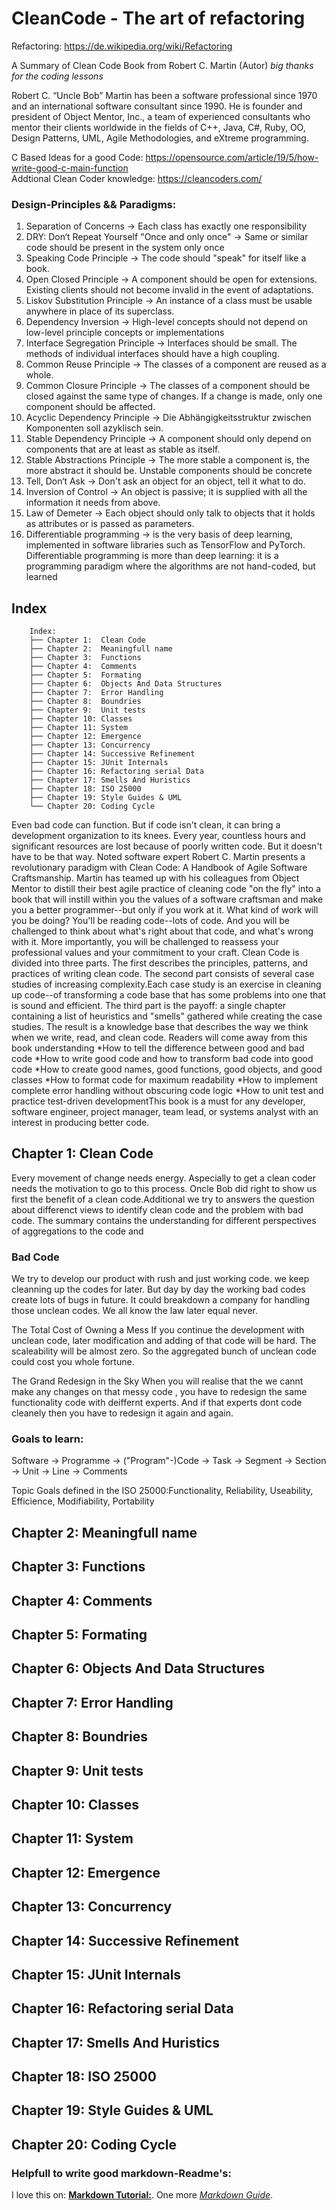 # CleanCode - The art of refactoring

Refactoring: https://de.wikipedia.org/wiki/Refactoring

A Summary of Clean Code Book from Robert C. Martin (Autor) *big thanks for the coding lessons*

Robert C. “Uncle Bob” Martin has been a software professional since 1970 and an international software consultant since 1990. He is founder and president of Object Mentor, Inc., a team of experienced consultants who mentor their clients worldwide in the fields of C++, Java, C#, Ruby, OO, Design Patterns, UML, Agile Methodologies, and eXtreme programming.

C Based Ideas for a good Code: https://opensource.com/article/19/5/how-write-good-c-main-function</br>
Addtional Clean Coder knowledge: https://cleancoders.com/

### Design-Principles && Paradigms:
1.  Separation of Concerns 				-> Each class has exactly one responsibility
2.  DRY: Don‘t Repeat Yourself  "Once and only once"    -> Same or similar code should be present in the system only once
3.  Speaking Code Principle				-> The code should "speak" for itself like a book.
4.  Open Closed Principle				-> A component should be open for extensions.  Existing clients should not become invalid in the event of adaptations.
5.  Liskov Substitution Principle			-> An instance of a class must be usable anywhere in place of its superclass.
6.  Dependency Inversion				->  High-level concepts should not depend on low-level principle concepts or implementations
7.  Interface Segregation Principle   			-> Interfaces should be small. The methods of individual interfaces should have a high coupling.
8.  Common Reuse Principle 				-> The classes of a component are reused as a whole.
9.   Common Closure Principle				-> The classes of a component should be closed against the same type of changes.  If a change is made, only one component should be affected.
10.  Acyclic Dependency Principle			-> Die Abhängigkeitsstruktur zwischen Komponenten  soll azyklisch sein.
11.  Stable Dependency Principle			-> A component should only depend on components that are at least as stable as itself.
12.  Stable Abstractions Principle			-> The more stable a component is, the more abstract it should be. Unstable components should be concrete
13.  Tell, Don‘t Ask					-> Don't ask an object for an object, tell it what to do.
14.  Inversion of Control				-> An object is passive; it is supplied with all the information it needs from above.
15.  Law of Demeter					-> Each object should only talk to objects that it holds as attributes or is passed as parameters. 
16.   Differentiable programming                        -> is the very basis of deep learning, implemented in software libraries such as  TensorFlow and PyTorch. Differentiable programming is more than deep learning: it is a programming paradigm where the algorithms are not hand-coded, but learned






## Index
```
	Index:
	├── Chapter 1:  Clean Code
	├── Chapter 2:  Meaningfull name
	├── Chapter 3:  Functions
	├── Chapter 4:  Comments
	├── Chapter 5:  Formating
	├── Chapter 6:  Objects And Data Structures
	├── Chapter 7:  Error Handling
	├── Chapter 8:  Boundries
	├── Chapter 9:  Unit tests
	├── Chapter 10: Classes
	├── Chapter 11: System
	├── Chapter 12: Emergence 
	├── Chapter 13: Concurrency
	├── Chapter 14: Successive Refinement
	├── Chapter 15: JUnit Internals
	├── Chapter 16: Refactoring serial Data
	├── Chapter 17: Smells And Huristics
	├── Chapter 18: ISO 25000
	├── Chapter 19: Style Guides & UML
	└── Chapter 20: Coding Cycle 
```
Even bad code can function. But if code isn't clean, it can bring a development organization to its knees. Every year, countless hours and significant resources are lost because of poorly written code. But it doesn't have to be that way. Noted software expert Robert C. Martin presents a revolutionary paradigm with Clean Code: A Handbook of Agile Software Craftsmanship. Martin has teamed up with his colleagues from Object Mentor to distill their best agile practice of cleaning code "on the fly" into a book that will instill within you the values of a software craftsman and make you a better programmer--but only if you work at it. What kind of work will you be doing? You'll be reading code--lots of code. And you will be challenged to think about what's right about that code, and what's wrong with it. More importantly, you will be challenged to reassess your professional values and your commitment to your craft. Clean Code is divided into three parts. The first describes the principles, patterns, and practices of writing clean code. The second part consists of several case studies of increasing complexity.Each case study is an exercise in cleaning up code--of transforming a code base that has some problems into one that is sound and efficient. The third part is the payoff: a single chapter containing a list of heuristics and "smells" gathered while creating the case studies. The result is a knowledge base that describes the way we think when we write, read, and clean code. Readers will come away from this book understanding *How to tell the difference between good and bad code *How to write good code and how to transform bad code into good code *How to create good names, good functions, good objects, and good classes *How to format code for maximum readability *How to implement complete error handling without obscuring code logic *How to unit test and practice test-driven developmentThis book is a must for any developer, software engineer, project manager, team lead, or systems analyst with an interest in producing better code.</br>

## Chapter 1: Clean Code
Every movement of change needs energy. Aspecially to get a clean coder needs the motivation to go to this process. Oncle Bob did right to show us first the benefit of a clean code.Additional we try to answers the question about differenct views to identify clean code and the problem with bad code. 
The summary contains the understanding for different perspectives of aggregations to the code and 

### Bad Code
We try to develop our product with rush and just working code. we keep cleanning up the codes for later. But day by day the working bad codes create lots of bugs in future. It could breakdown a company for handling those unclean codes. We all know the law later equal never.

The Total Cost of Owning a Mess
If you continue the development with unclean code, later modification and adding of that code will be hard. The scaleability will be almost zero. So the aggregated bunch of unclean code could cost you whole fortune.

The Grand Redesign in the Sky
When you will realise that the we cannt make any changes on that messy code , you have to redesign the same functionality code with deiffernt experts. And if that experts dont code cleanely then you have to redesign it again and again.

### Goals to learn:
Software -> Programme -> ("Program"-)Code -> Task -> Segment -> Section -> Unit -> Line -> Comments

Topic Goals defined in the ISO 25000:Functionality, Reliability, Useability, Efficience, Modifiability, Portability

## Chapter 2:  Meaningfull name
## Chapter 3:  Functions
## Chapter 4:  Comments
## Chapter 5:  Formating
## Chapter 6:  Objects And Data Structures
## Chapter 7:  Error Handling
## Chapter 8:  Boundries
## Chapter 9:  Unit tests
## Chapter 10: Classes
## Chapter 11: System
## Chapter 12: Emergence 
## Chapter 13: Concurrency
## Chapter 14: Successive Refinement
## Chapter 15: JUnit Internals
## Chapter 16: Refactoring serial Data
## Chapter 17: Smells And Huristics
## Chapter 18: ISO 25000
## Chapter 19: Style Guides & UML
## Chapter 20: Coding Cycle

### Helpfull to write good markdown-Readme's: 
I love this on: **[Markdown Tutorial:](https://docs.github.com/en/github/writing-on-github/working-with-advanced-formatting)**.
One more *[Markdown Guide](https://www.markdownguide.org/basic-syntax/)*.
